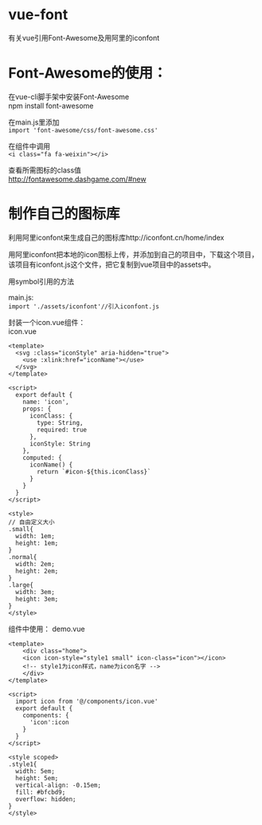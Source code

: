 # vue-font
有关vue引用Font-Awesome及用阿里的iconfont

# Font-Awesome的使用：

在vue-cli脚手架中安装Font-Awesome<br>
npm install font-awesome

在main.js里添加<br>
```import 'font-awesome/css/font-awesome.css'```

在组件中调用<br>
```<i class="fa fa-weixin"></i>```

查看所需图标的class值<br>
http://fontawesome.dashgame.com/#new

# 制作自己的图标库
利用阿里iconfont来生成自己的图标库http://iconfont.cn/home/index<br>

用阿里iconfont把本地的icon图标上传，并添加到自己的项目中，下载这个项目，该项目有iconfont.js这个文件，把它复制到vue项目中的assets中。<br>

用symbol引用的方法<br>

main.js:<br>
```import './assets/iconfont'//引入iconfont.js```

封装一个icon.vue组件：<br>
icon.vue
```
<template>
  <svg :class="iconStyle" aria-hidden="true">
    <use :xlink:href="iconName"></use>
  </svg>
</template>

<script>
  export default {
    name: 'icon',
    props: {
      iconClass: {
        type: String,
        required: true
      },
      iconStyle: String
    },
    computed: {
      iconName() {
        return `#icon-${this.iconClass}`
      }
    }
  }
</script>

<style>
// 自由定义大小
.small{
  width: 1em;
  height: 1em;
}
.normal{
  width: 2em;
  height: 2em;
}
.large{
  width: 3em;
  height: 3em;
}
</style>
```
组件中使用：
demo.vue
```
<template>
	<div class="home">
    <icon icon-style="style1 small" icon-class="icon"></icon>
    <!-- style1为icon样式，name为icon名字 -->
	</div>
</template>

<script>
  import icon from '@/components/icon.vue'
  export default {
    components: {
      'icon':icon
    }
  }
</script>

<style scoped>
.style1{
  width: 5em; 
  height: 5em;
  vertical-align: -0.15em;
  fill: #bfcbd9;
  overflow: hidden;
}
</style>
```
